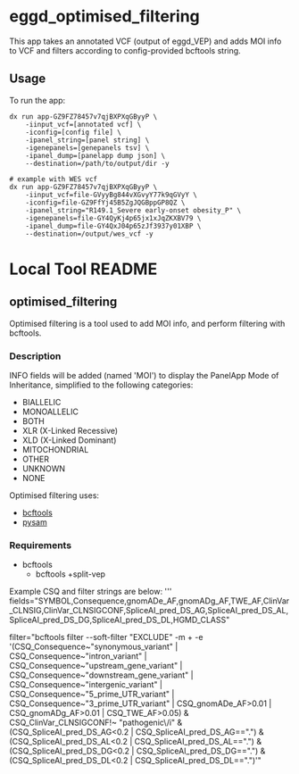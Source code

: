 # eggd_optimised_filtering
This app takes an annotated VCF (output of eggd_VEP) and adds MOI info to VCF and filters according to config-provided bcftools string.

## Usage

To run the app:

```
dx run app-GZ9FZ78457v7qjBXPXqGByyP \
    -iinput_vcf=[annotated vcf] \
    -iconfig=[config file] \
    -ipanel_string=[panel string] \
    -igenepanels=[genepanels tsv] \
    -ipanel_dump=[panelapp dump json] \
    --destination=/path/to/output/dir -y

# example with WES vcf
dx run app-GZ9FZ78457v7qjBXPXqGByyP \
    -iinput_vcf=file-GVyyBg844vXGvyY77k9qGVyY \
    -iconfig=file-GZ9FfYj45B5ZgJQGBppGP8QZ \
    -ipanel_string="R149.1_Severe early-onset obesity_P" \
    -igenepanels=file-GY4QyKj4p65jx1xJqZKXBV79 \
    -ipanel_dump=file-GY4QxJ04p65zJf3937y01XBP \
    --destination=/output/wes_vcf -y
```

# Local Tool README

## optimised_filtering
Optimised filtering is a tool used to add MOI info, and perform filtering with bcftools.

### Description
INFO fields will be added (named 'MOI') to display the PanelApp Mode of Inheritance, simplified to the following categories:
- BIALLELIC
- MONOALLELIC
- BOTH
- XLR (X-Linked Recessive)
- XLD (X-Linked Dominant)
- MITOCHONDRIAL
- OTHER
- UNKNOWN
- NONE

Optimised filtering uses:
- [bcftools](https://samtools.github.io/bcftools/bcftools.html, "bcftools website")
- [pysam](https://pysam.readthedocs.io/en/latest/, "pysam documentation")

### Requirements
- bcftools
    - bcftools +split-vep

Example CSQ and filter strings are below:
'''
fields="SYMBOL,Consequence,gnomADe_AF,gnomADg_AF,TWE_AF,ClinVar_CLNSIG,ClinVar_CLNSIGCONF,SpliceAI_pred_DS_AG,SpliceAI_pred_DS_AL,SpliceAI_pred_DS_DG,SpliceAI_pred_DS_DL,HGMD_CLASS"

filter="bcftools filter --soft-filter \"EXCLUDE\" -m + -e '(CSQ_Consequence~\"synonymous_variant\" | CSQ_Consequence~\"intron_variant\" | CSQ_Consequence~\"upstream_gene_variant\" | CSQ_Consequence~\"downstream_gene_variant\" | CSQ_Consequence~\"intergenic_variant\" | CSQ_Consequence~\"5_prime_UTR_variant\" | CSQ_Consequence~\"3_prime_UTR_variant\" | CSQ_gnomADe_AF>0.01 | CSQ_gnomADg_AF>0.01 | CSQ_TWE_AF>0.05) & CSQ_ClinVar_CLNSIGCONF\!~ \"pathogenic\\/i\" & (CSQ_SpliceAI_pred_DS_AG<0.2 | CSQ_SpliceAI_pred_DS_AG==\".\") & (CSQ_SpliceAI_pred_DS_AL<0.2 | CSQ_SpliceAI_pred_DS_AL==\".\") & (CSQ_SpliceAI_pred_DS_DG<0.2 | CSQ_SpliceAI_pred_DS_DG==\".\") & (CSQ_SpliceAI_pred_DS_DL<0.2 | CSQ_SpliceAI_pred_DS_DL==\".\")'"
```
